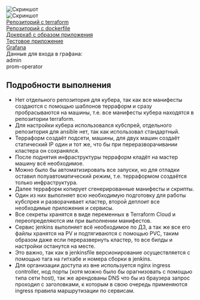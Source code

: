 ![Скриншот](https://i.ibb.co/Y39DxSL/Screenshot-2023-09-19-184811.png)  
![Скриншот](https://i.ibb.co/hCG4rGG/image.png)  
[Репозиторий с terraform](https://github.com/IgorVityukhovsky/diploma-terraform)  
[Репозиторий с dockerfile](https://github.com/IgorVityukhovsky/diploma-docker)  
[Докерхаб с образом приложения](https://hub.docker.com/repository/docker/igorvit/diploma/general)  
[Тестовое приложение](http://diploma-netology-igorv.site:30000/index.html)  
[Grafana](http://diploma-netology-igorv.site:30000/login)  
Данные для входа в графана:  
admin  
prom-operator  

## Подробности выполнения  
- Нет отдельного репозитория для кубера, так как все манифесты создаются с помощью шаблонов терраформ и сразу пробрасываются на машины, т.е. все манифесты кубера находятся в репозитории terraform.  
- Для настройки кубера использовался кубспрей, отдельного репозитория для ansible нет, так как использовал стандартный.  
- Терраформ создаёт подсети, машины, для двух машин создаёт статический IP один и тот же, что бы при переразворачивании кластера он сохранялся.  
- После поднятия инфраструктуры терраформ кладёт на мастер машину всё необходимое.
- Можно было бы автоматизировать все запуски, но для отладки оставил полуавтоматический режим, т.е. терраформом создаётся только инфраструктура.  
- Далее терраформ копирует сгенерированные манифесты и скрипты.  
- Один из них выполняет всю необходимую подготовку для работы кубспрея и разворачивает кластер, второй деплоит все необходимые приложения и сервисы.  
- Все секреты хранятся в виде переменных в Terraform Cloud и переопределяются им при выполнении манифестов.  
- Сервис jenkins выполняет всё необходимое по ДЗ, а так же все его файлы хранятся на PV и подтягиваются с помощью PVC, таким образом даже если переразвернуть кластер, то все билды и настройки останутся на месте.  
- Это важно, так как в jenkinsfile версионирование осуществляется с помощью тага на гитхабе и номера сборки в jenkins.  
- Для организации доступа из вне используется nginx ingress controller, нод порты (хотя можно было бы орагнизовать с помощью типа сети host), так же арендованы DNS что бы из браузера запрос проходил с заголовками, к которым в свою очередь применяются ingress правила маршрутизации по сервисам.
